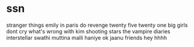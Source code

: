 # ssn
stranger things
emily in paris
do revenge
twenty five twenty one
big girls dont cry
what's wrong with kim
shooting stars
the vampire diaries
interstellar
swathi muttina malli haniye
ok jaanu
friends
hey
hhhh
